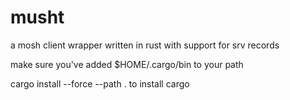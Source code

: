 # musht
a mosh client wrapper written in rust with support for srv records

make sure you've added $HOME/.cargo/bin to your path

cargo install --force --path .  to install
cargo 
